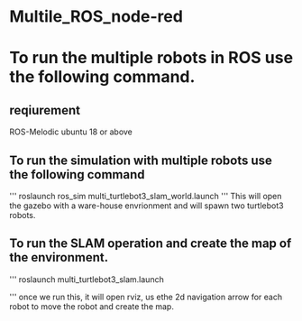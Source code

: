 # Multile_ROS_node-red

# To run the multiple robots in ROS use the following command. 
   ## reqiurement
   ROS-Melodic
   ubuntu 18 or above
    
   ## To run the simulation with multiple robots use the following command
   '''
   roslaunch ros_sim multi_turtlebot3_slam_world.launch
   '''
   This will open the gazebo with a ware-house envrionment and will spawn two turtlebot3 robots. 
        
   ## To run the SLAM operation and create the map of the environment. 
   '''
   roslaunch multi_turtlebot3_slam.launch
        
   '''
   once we run this, it will open rviz, us ethe 2d navigation arrow for each robot to move the robot and create the map. 
        
   ##
        
